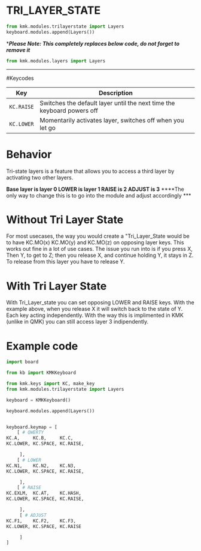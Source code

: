 

# TRI_LAYER_STATE

```python
from kmk.modules.trilayerstate import Layers
keyboard.modules.append(Layers())
```
****Please Note: This completely replaces below code, do not forget to remove it***
```python
from kmk.modules.layers import Layers
```
***
#Keycodes

|Key         |Description                                                                    |
|-----------------|--------------------------------------------------------------------------|
|`KC.RAISE`      |Switches the default layer until the next time the keyboard powers off |
|`KC.LOWER`      |Momentarily activates layer, switches off when you let go              |

# Behavior

Tri-state layers is a feature that allows you to access a third layer by activating two other layers.

**Base layer is layer 0
LOWER is layer 1 
RAISE is 2 
ADJUST is 3**
****The only way to change this is to go into the module and adjust accordingly ***

# Without Tri Layer State
For most usecases, the way you would create a "Tri_Layer_State would be to have KC.MO(x) KC.MO(y) and KC.MO(z) on opposing layer keys. This works out fine in a lot of use cases. The issue you run into is if you press X, Then Y, to get to Z; then you release X, and continue holding Y, it stays in Z. To release from this layer you have to release Y.

# With Tri Layer State
With Tri_Layer_state you can set opposing LOWER and RAISE keys. With the example above, when you release X it will switch back to the state of Y. Each key acting independently.
With the way this is implimented in KMK (unlike in QMK) you can still access layer 3 indipendently.



# Example code
```python
import board

from kb import KMKKeyboard

from kmk.keys import KC, make_key
from kmk.modules.trilayerstate import Layers

keyboard = KMKKeyboard()

keyboard.modules.append(Layers())


keyboard.keymap = [
    [ # QWERTY
KC.A,     KC.B,     KC.C,
KC.LOWER, KC.SPACE, KC.RAISE,

     ],
    [ # LOWER
KC.N1,    KC.N2,    KC.N3,
KC.LOWER, KC.SPACE, KC.RAISE,

     ],
    [ # RAISE
KC.EXLM,  KC.AT,    KC.HASH,
KC.LOWER, KC.SPACE, KC.RAISE,

     ],
     [ # ADJUST
KC.F1,    KC.F2,    KC.F3,
KC.LOWER, KC.SPACE, KC.RAISE

     ]
]
```

